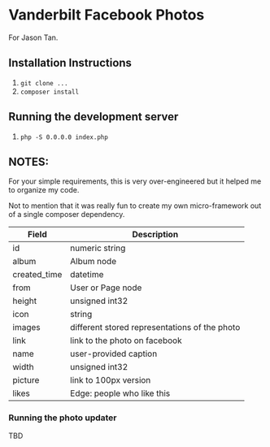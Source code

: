 # Vanderbilt Facebook Photos

For Jason Tan.

## Installation Instructions

1. `git clone ...`
2. `composer install`


## Running the development server

1. `php -S 0.0.0.0 index.php`

## NOTES:

For your simple requirements, this is very over-engineered but it helped me to organize my code.

Not to mention that it was really fun to create my own micro-framework out of a single composer dependency.

Field           | Description
--------------- | -----------
id              | numeric string
album           | Album node
created_time    | datetime
from            | User or Page node
height          | unsigned int32
icon            | string
images          | different stored representations of the photo
link            | link to the photo on facebook
name            | user-provided caption
width           | unsigned int32
picture         | link to 100px version
likes           | Edge: people who like this

### Running the photo updater

TBD
